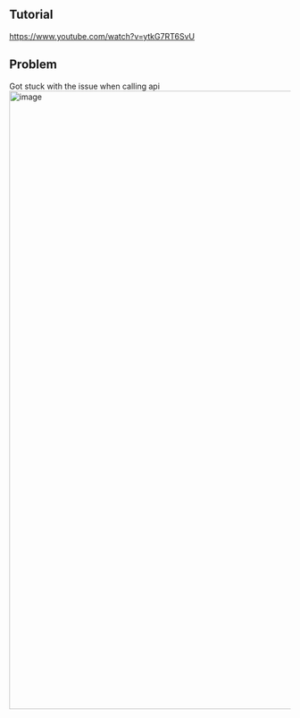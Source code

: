 ## Tutorial
https://www.youtube.com/watch?v=ytkG7RT6SvU

## Problem
Got stuck with the issue when calling api
<img width="1105" alt="image" src="https://github.com/HienDinh3010/buzz/assets/44892850/12f33a55-48f4-4d37-b038-fde0ac290ee2">
